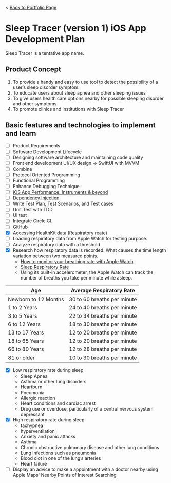< [Back to Portfolio Page](README.md)
# Sleep Tracer (version 1) iOS App Development Plan
Sleep Tracer is a tentative app name.

## Product Concept
1. To provide a handy and easy to use tool to detect the possibility of a user’s sleep disorder symptom.
2. To educate users about sleep apnea and other sleeping issues
3. To give users health care options nearby for possible sleeping disorder and other symptoms
4. To promote clinics and institutions with Sleep Tracer

## Basic features and technologies to implement and learn
- [ ] Product Requirements
- [ ] Software Development Lifecycle
- [ ] Designing software architecture and maintaining code quality
- [ ] Front end development UI/UX design -> SwiftUI with MVVM
- [ ] Combine
- [ ] Protocol Oriented Programming
- [ ] Functional Programming
- [ ] Enhance Debugging Technique
- [ ] <a href="https://medium.com/@mandrigin/ios-app-performance-instruments-beyond-48fe7b7cdf2">iOS App Performance: Instruments & beyond</a>
- [ ] <a href="https://www.raywenderlich.com/14223279-dependency-injection-tutorial-for-ios-getting-started ">Dependency Injection</a>
- [ ] Write Test Plan, Test Scenarios, and Test cases
- [ ] Unit Test with TDD
- [ ] UI test
- [ ] Integrate Circle CI.
- [ ] GitHub
- [x] Accessing HealthKit data (Respiratory reate)
- [ ] Loading respiratory data from Apple Watch for testing purpose.
- [ ] Analyze respiratory data with a threshold 
- [x] Research how respiratory data is recorded. What causes the time length variation between two measured points.
    * <a href="https://mashable.com/article/how-to-monitor-breathing-rate-apple-watch">How to monitor your breathing rate with Apple Watch</a>
    * <a href="https://www.sleepfoundation.org/sleep-apnea/sleep-respiratory-rate">Sleep Respiratory Rate</a>
    * Using its built-in accelerometer, the Apple Watch can track the number of breaths you take per minute while asleep.

| Age | Average Respiratory Rate |
| --- | --- |
| Newborn to 12 Months | 30 to 60 breaths per minute |
| 1 to 2 Years | 24 to 40 breaths per minute |
| 3 to 5 Years | 22 to 34 breaths per minute |
| 6 to 12 Years | 18 to 30 breaths per minute |
| 13 to 17 Years | 12 to 20 breaths per minute |
| 18 to 65 Years | 12 to 20 breaths per minute |
| 66 to 80 Years | 12 to 28 breaths per minute |
| 81 or older | 10 to 30 breaths per minute |

- [x] Low respiratory rate during sleep
    * Sleep Apnea
    * Asthma or other lung disorders
    * Heartburn
    * Pneumonia
    * Allergic reaction
    * Heart conditions and cardiac arrest
    * Drug use or overdose, particularly of a central nervous system depressant
- [x] High respiratory rate during sleep
    * tachypnea
    * hyperventilation
    * Anxiety and panic attacks
    * Asthma
    * Chronic obstructive pulmonary disease and other lung conditions
    * Lung infections such as pneumonia
    * Blood clot in one of the lung’s arteries
    * Heart failure
- [ ] Display an advice to make a appointment with a doctor nearby using Apple Maps' Nearby Points of Interest Searching
